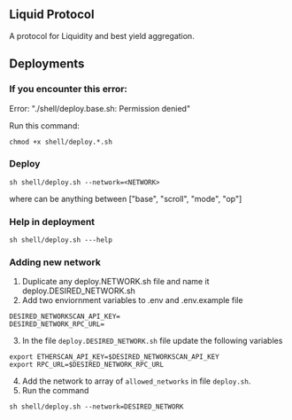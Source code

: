 ## Liquid Protocol
A protocol for Liquidity and best yield aggregation.

## Deployments

### If you encounter this error:
Error: "./shell/deploy.base.sh: Permission denied"

Run this command:
```
chmod +x shell/deploy.*.sh
```

### Deploy
```
sh shell/deploy.sh --network=<NETWORK>
```

where <NETWORK> can be anything between ["base", "scroll", "mode", "op"]

### Help in deployment
```
sh shell/deploy.sh ---help
```

### Adding new network

1. Duplicate any deploy.NETWORK.sh file and name it deploy.DESIRED_NETWORK.sh
2. Add two enviornment variables to .env and .env.example file
```
DESIRED_NETWORKSCAN_API_KEY=
DESIRED_NETWORK_RPC_URL=
```
3. In the file `deploy.DESIRED_NETWORK.sh` file update the following variables
```
export ETHERSCAN_API_KEY=$DESIRED_NETWORKSCAN_API_KEY
export RPC_URL=$DESIRED_NETWORK_RPC_URL
```
4. Add the network to array of `allowed_networks` in file `deploy.sh`.
5. Run the command
```
sh shell/deploy.sh --network=DESIRED_NETWORK
```
